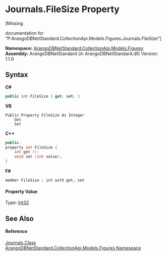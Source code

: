 # Journals.FileSize Property 
 

\[Missing <summary> documentation for "P:ArangoDBNetStandard.CollectionApi.Models.Figures.Journals.FileSize"\]

**Namespace:**&nbsp;<a href="fc0ac85a-f4fb-6c1f-5eac-41e31ea1ab30">ArangoDBNetStandard.CollectionApi.Models.Figures</a><br />**Assembly:**&nbsp;ArangoDBNetStandard (in ArangoDBNetStandard.dll) Version: 1.1.0

## Syntax

**C#**<br />
``` C#
public int FileSize { get; set; }
```

**VB**<br />
``` VB
Public Property FileSize As Integer
	Get
	Set
```

**C++**<br />
``` C++
public:
property int FileSize {
	int get ();
	void set (int value);
}
```

**F#**<br />
``` F#
member FileSize : int with get, set

```


#### Property Value
Type: <a href="https://docs.microsoft.com/dotnet/api/system.int32" target="_blank" rel="noopener noreferrer">Int32</a>

## See Also


#### Reference
<a href="13f991b8-e90f-851a-6266-b69054aa9854">Journals Class</a><br /><a href="fc0ac85a-f4fb-6c1f-5eac-41e31ea1ab30">ArangoDBNetStandard.CollectionApi.Models.Figures Namespace</a><br />